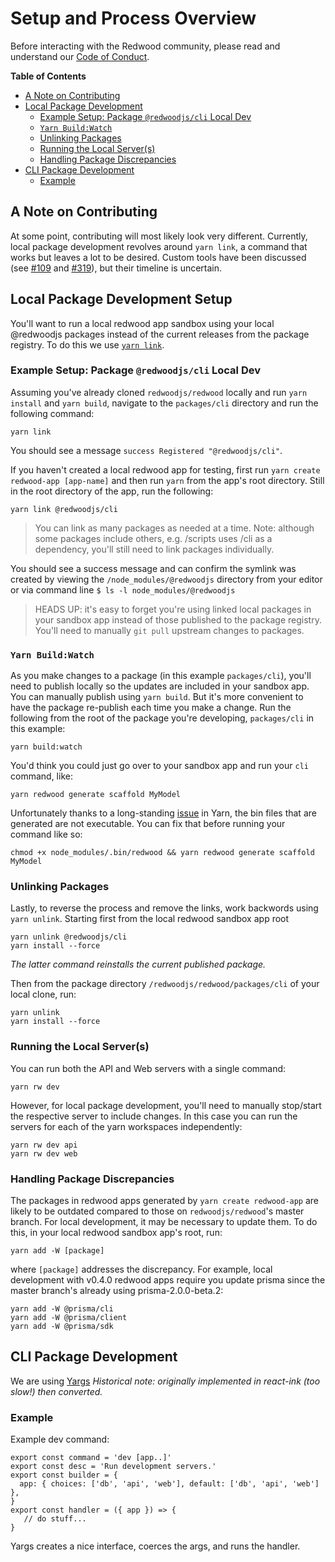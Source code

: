 # Setup and Process Overview

Before interacting with the Redwood community, please read and understand our [Code of Conduct](https://github.com/redwoodjs/redwood/blob/master/CODE_OF_CONDUCT.md).

**Table of Contents**
- [A Note on Contributing](#A-Note-on-Contributing)
- [Local Package Development](#Local-Package-Development-Setup)
  - [Example Setup: Package `@redwoodjs/cli` Local Dev](#Example-Setup:-Package-`@redwoodjs/cli`-Local-Dev)
  - [`Yarn Build:Watch`](#`Yarn-Build:Watch`)
  - [Unlinking Packages](#Unlinking-Packages)
  - [Running the Local Server(s)](#Running-the-Local-Server(s))
  - [Handling Package Discrepancies](#Handling-Package-Discrepancies)
- [CLI Package Development](#CLI-Package-Development)
  - [Example](#Example)

## A Note on Contributing

At some point, contributing will most likely look very different.
Currently, local package development revolves around `yarn link`,
a command that works but leaves a lot to be desired.
Custom tools have been discussed (see [#109](https://github.com/redwoodjs/redwood/issues/109) and [#319](https://github.com/redwoodjs/redwood/pull/319)), but their timeline is uncertain.

<!-- toc -->

## Local Package Development Setup

You'll want to run a local redwood app sandbox using your local @redwoodjs packages instead of the current releases from the package registry. To do this we use [`yarn link`](https://classic.yarnpkg.com/en/docs/cli/link/).

### Example Setup: Package `@redwoodjs/cli` Local Dev

Assuming you've already cloned `redwoodjs/redwood` locally and run `yarn install` and `yarn build`, navigate to the `packages/cli` directory and run the following command:

```
yarn link
```

You should see a message `success Registered "@redwoodjs/cli"`.

If you haven't created a local redwood app for testing, first run `yarn create redwood-app [app-name]` and then run `yarn` from the app's root directory. Still in the root directory of the app, run the following:

```
yarn link @redwoodjs/cli
```

> You can link as many packages as needed at a time. Note: although some packages include others, e.g. /scripts uses /cli as a dependency, you'll still need to link packages individually.

You should see a success message and can confirm the symlink was created by viewing the `/node_modules/@redwoodjs` directory from your editor or via command line `$ ls -l node_modules/@redwoodjs`

> HEADS UP: it's easy to forget you're using linked local packages in your sandbox app instead of those published to the package registry. You'll need to manually `git pull` upstream changes to packages.

### `Yarn Build:Watch`

As you make changes to a package (in this example `packages/cli`), you'll need to publish locally so the updates are included in your sandbox app. You can manually publish using `yarn build`. But it's more convenient to have the package re-publish each time you make a change. Run the following from the root of the package you're developing, `packages/cli` in this example:

```
yarn build:watch
```

You'd think you could just go over to your sandbox app and run your `cli` command, like:

```
yarn redwood generate scaffold MyModel
```

Unfortunately thanks to a long-standing [issue](https://github.com/yarnpkg/yarn/issues/3587) in Yarn, the bin files that are generated are not executable. You can fix that before running your command like so:

```
chmod +x node_modules/.bin/redwood && yarn redwood generate scaffold MyModel
```

### Unlinking Packages

Lastly, to reverse the process and remove the links, work backwords using `yarn unlink`. Starting first from the local redwood sandbox app root

```
yarn unlink @redwoodjs/cli
yarn install --force
```

_The latter command reinstalls the current published package._

Then from the package directory `/redwoodjs/redwood/packages/cli` of your local clone, run:

```
yarn unlink
yarn install --force
```

### Running the Local Server(s)

You can run both the API and Web servers with a single command:

```
yarn rw dev
```

However, for local package development, you'll need to manually stop/start the respective server to include changes. In this case you can run the servers for each of the yarn workspaces independently:

```
yarn rw dev api
yarn rw dev web
```

### Handling Package Discrepancies

The packages in redwood apps generated by `yarn create redwood-app` are likely to be outdated compared to those on `redwoodjs/redwood`'s master branch. For local development, it may be necessary to update them.
To do this, in your local redwood sandbox app's root, run:

```
yarn add -W [package]
```

where `[package]` addresses the discrepancy. For example, local development with v0.4.0 redwood apps require you update prisma since the master branch's already using prisma-2.0.0-beta.2:

```
yarn add -W @prisma/cli
yarn add -W @prisma/client
yarn add -W @prisma/sdk
```

## CLI Package Development
We are using [Yargs](https://yargs.js.org/)
_Historical note: originally implemented in react-ink (too slow!) then converted._

### Example
Example dev command:

```
export const command = 'dev [app..]'
export const desc = 'Run development servers.'
export const builder = {
  app: { choices: ['db', 'api', 'web'], default: ['db', 'api', 'web'] },
}
export const handler = ({ app }) => {
   // do stuff...
}
```

Yargs creates a nice interface, coerces the args, and runs the handler.
